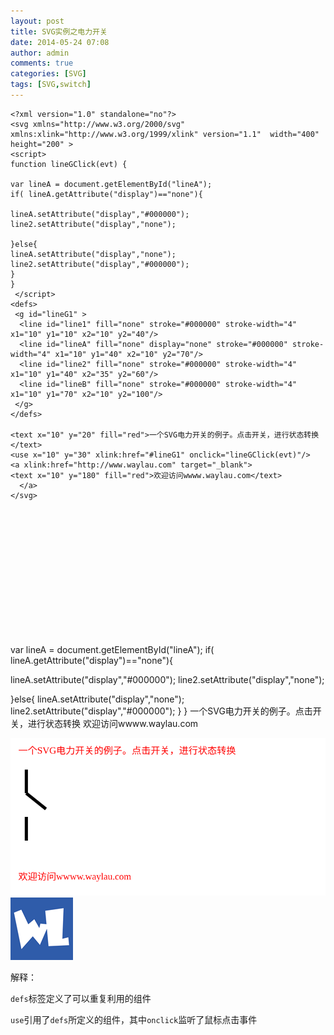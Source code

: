 ```yaml
---
layout: post
title: SVG实例之电力开关
date: 2014-05-24 07:08
author: admin
comments: true
categories: [SVG]
tags: [SVG,switch]
---
```


	<?xml version="1.0" standalone="no"?>
	<svg xmlns="http://www.w3.org/2000/svg" xmlns:xlink="http://www.w3.org/1999/xlink" version="1.1"  width="400" height="200" >
	<script> 
	function lineGClick(evt) {
	
	var lineA = document.getElementById("lineA");
	if( lineA.getAttribute("display")=="none"){
	
	lineA.setAttribute("display","#000000");
	line2.setAttribute("display","none");
	
	}else{
	lineA.setAttribute("display","none");
	line2.setAttribute("display","#000000");
	}
	}
	 </script>
	<defs>
	 <g id="lineG1" >
	  <line id="line1" fill="none" stroke="#000000" stroke-width="4" x1="10" y1="10" x2="10" y2="40"/>
	  <line id="lineA" fill="none" display="none" stroke="#000000" stroke-width="4" x1="10" y1="40" x2="10" y2="70"/>
	  <line id="line2" fill="none" stroke="#000000" stroke-width="4" x1="10" y1="40" x2="35" y2="60"/>
	  <line id="lineB" fill="none" stroke="#000000" stroke-width="4" x1="10" y1="70" x2="10" y2="100"/>
	 </g>
	</defs>
	 
	<text x="10" y="20" fill="red">一个SVG电力开关的例子。点击开关，进行状态转换</text>
	<use x="10" y="30" xlink:href="#lineG1" onclick="lineGClick(evt)"/>
	<a xlink:href="http://www.waylau.com" target="_blank">
	<text x="10" y="180" fill="red">欢迎访问wwww.waylau.com</text>
	  </a>
	</svg>


<?xml version="1.0" standalone="no"?>
<svg xmlns="http://www.w3.org/2000/svg" xmlns:xlink="http://www.w3.org/1999/xlink" version="1.1"  width="400" height="200" >
<script> 
function lineGClick(evt) {

var lineA = document.getElementById("lineA");
if( lineA.getAttribute("display")=="none"){

lineA.setAttribute("display","#000000");
line2.setAttribute("display","none");

}else{
lineA.setAttribute("display","none");
line2.setAttribute("display","#000000");
}
}
 </script>
<defs>
 <g id="lineG1" >
  <line id="line1" fill="none" stroke="#000000" stroke-width="4" x1="10" y1="10" x2="10" y2="40"/>
  <line id="lineA" fill="none" display="none" stroke="#000000" stroke-width="4" x1="10" y1="40" x2="10" y2="70"/>
  <line id="line2" fill="none" stroke="#000000" stroke-width="4" x1="10" y1="40" x2="35" y2="60"/>
  <line id="lineB" fill="none" stroke="#000000" stroke-width="4" x1="10" y1="70" x2="10" y2="100"/>
 </g>
</defs>
<text x="10" y="20" fill="red">一个SVG电力开关的例子。点击开关，进行状态转换</text>
<use x="10" y="30" xlink:href="#lineG1" onclick="lineGClick(evt)"/>
<a xlink:href="http://www.waylau.com" target="_blank">
<text x="10" y="180" fill="red">欢迎访问wwww.waylau.com</text>
  </a>
</svg>


<img src="/assets/svg/2014-05-24-svg-demo-power-switch.svg"/>


<img src="/assets/img/wl_white_100.png"/>

解释：

`defs`标签定义了可以重复利用的组件

`use`引用了`defs`所定义的组件，其中`onclick`监听了鼠标点击事件